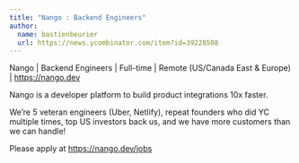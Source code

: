 ```yaml
---
title: "Nango : Backend Engineers"
author:
  name: bastienbeurier
  url: https://news.ycombinator.com/item?id=39228508
---
```

Nango | Backend Engineers | Full-time | Remote (US&#x2F;Canada East &amp; Europe) | <a href="https:&#x2F;&#x2F;nango.dev">https:&#x2F;&#x2F;nango.dev</a>

Nango is a developer platform to build product integrations 10x faster.

We’re 5 veteran engineers (Uber, Netlify), repeat founders who did YC multiple times, top US investors back us, and we have more customers than we can handle!

Please apply at <a href="https:&#x2F;&#x2F;nango.dev&#x2F;jobs">https:&#x2F;&#x2F;nango.dev&#x2F;jobs</a>
